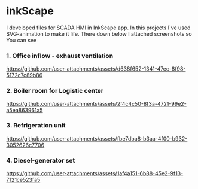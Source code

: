 # inkScape
I developed files for SCADA HMI in InkScape app. In this projects I`ve used SVG-animation to make it life. There down below I attached screenshots so You can see



### 1. Office inflow - exhaust ventilation

https://github.com/user-attachments/assets/d638f652-1341-47ec-8f98-5172c7c89b86



### 2. Boiler room for Logistic center

https://github.com/user-attachments/assets/2f4c4c50-8f3a-4721-99e2-a5ea863961a5

### 3. Refrigeration unit

https://github.com/user-attachments/assets/fbe7dba8-b3aa-4f00-b932-3052626c7706

### 4. Diesel-generator set

https://github.com/user-attachments/assets/1af4a151-6b88-45e2-9f13-7121ce523fa5













